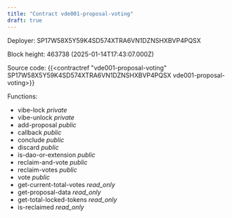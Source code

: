 ```yaml
---
title: "Contract vde001-proposal-voting"
draft: true
---
```

Deployer: SP17W58X5Y59K4SD574XTRA6VN1DZNSHXBVP4PQSX


 



Block height: 463738 (2025-01-14T17:43:07.000Z)

Source code: {{<contractref "vde001-proposal-voting" SP17W58X5Y59K4SD574XTRA6VN1DZNSHXBVP4PQSX vde001-proposal-voting>}}

Functions:

* vibe-lock _private_
* vibe-unlock _private_
* add-proposal _public_
* callback _public_
* conclude _public_
* discard _public_
* is-dao-or-extension _public_
* reclaim-and-vote _public_
* reclaim-votes _public_
* vote _public_
* get-current-total-votes _read_only_
* get-proposal-data _read_only_
* get-total-locked-tokens _read_only_
* is-reclaimed _read_only_
